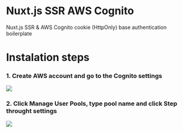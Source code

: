 # Nuxt.js SSR AWS Cognito
Nuxt.js SSR &amp; AWS Cognito cookie (HttpOnly) base authentication boilerplate

# Instalation steps 
### 1. Create AWS account and go to the Cognito settings
![](https://github.com/ja-klaudiusz/Nuxt.js-SSR-AWS-Cognito/blob/master/assets/1.png)
### 2. Click Manage User Pools, type pool name and click Step throught settings
![](https://github.com/ja-klaudiusz/Nuxt.js-SSR-AWS-Cognito/blob/master/assets/2.png)
